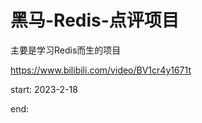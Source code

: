 # 黑马-Redis-点评项目

主要是学习Redis而生的项目

https://www.bilibili.com/video/BV1cr4y1671t


start: 2023-2-18

end:
